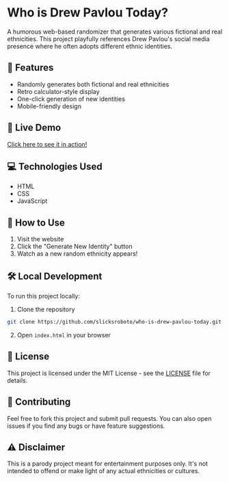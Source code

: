 # Who is Drew Pavlou Today?

A humorous web-based randomizer that generates various fictional and real ethnicities. This project playfully references Drew Pavlou's social media presence where he often adopts different ethnic identities.

## 🌟 Features

- Randomly generates both fictional and real ethnicities
- Retro calculator-style display
- One-click generation of new identities
- Mobile-friendly design

## 🚀 Live Demo

[Click here to see it in action!](https://slicksroboto.github.io/who-is-drew-pavlou-today/)

## 💻 Technologies Used

- HTML
- CSS
- JavaScript

## 📝 How to Use

1. Visit the website
2. Click the "Generate New Identity" button
3. Watch as a new random ethnicity appears!

## 🛠️ Local Development

To run this project locally:

1. Clone the repository
```bash
git clone https://github.com/slicksroboto/who-is-drew-pavlou-today.git
```
2. Open `index.html` in your browser

## 📜 License

This project is licensed under the MIT License - see the [LICENSE](LICENSE) file for details.

## 🤝 Contributing

Feel free to fork this project and submit pull requests. You can also open issues if you find any bugs or have feature suggestions.

## ⚠️ Disclaimer

This is a parody project meant for entertainment purposes only. It's not intended to offend or make light of any actual ethnicities or cultures.
